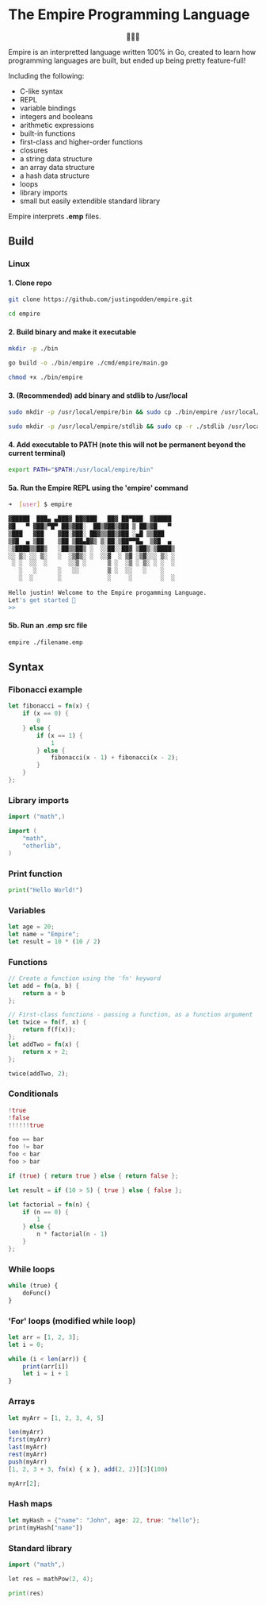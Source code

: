 # The Empire Programming Language
<p align="center">
🚀🚀🚀
</p>
Empire is an interpretted language written 100% in Go, created to learn how programming languages are built, but ended up being pretty feature-full!

Including the following:
* C-like syntax
* REPL
* variable bindings
* integers and booleans
* arithmetic expressions
* built-in functions
* first-class and higher-order functions
* closures
* a string data structure
* an array data structure
* a hash data structure
* loops
* library imports
* small but easily extendible standard library

Empire interprets **.emp** files.

## Build
### Linux
#### 1. Clone repo
```bash
git clone https://github.com/justingodden/empire.git

cd empire
```

#### 2. Build binary and make it executable
```bash
mkdir -p ./bin

go build -o ./bin/empire ./cmd/empire/main.go

chmod +x ./bin/empire
```

#### 3. (Recommended) add binary and stdlib to /usr/local
```bash
sudo mkdir -p /usr/local/empire/bin && sudo cp ./bin/empire /usr/local/empire/bin

sudo mkdir -p /usr/local/empire/stdlib && sudo cp -r ./stdlib /usr/local/empire
```
 #### 4. Add executable to PATH (note this will not be permanent beyond the current terminal)
 ```bash
export PATH="$PATH:/usr/local/empire/bin"
 ```

#### 5a. Run the Empire REPL using the **'empire'** command
```bash
➜  [user] $ empire

▓█████  ███▄ ▄███▓ ██▓███   ██▓ ██▀███  ▓█████ 
▓█   ▀ ▓██▒▀█▀ ██▒▓██░  ██▒▓██▒▓██ ▒ ██▒▓█   ▀ 
▒███   ▓██    ▓██░▓██░ ██▓▒▒██▒▓██ ░▄█ ▒▒███   
▒▓█  ▄ ▒██    ▒██ ▒██▄█▓▒ ▒░██░▒██▀▀█▄  ▒▓█  ▄ 
░▒████▒▒██▒   ░██▒▒██▒ ░  ░░██░░██▓ ▒██▒░▒████▒
░░ ▒░ ░░ ▒░   ░  ░▒▓▒░ ░  ░░▓  ░ ▒▓ ░▒▓░░░ ▒░ ░
 ░ ░  ░░  ░      ░░▒ ░      ▒ ░  ░▒ ░ ▒░ ░ ░  ░
   ░   ░      ░   ░░        ▒ ░  ░░   ░    ░   
   ░  ░       ░             ░     ░        ░  ░
                                               
Hello justin! Welcome to the Empire progamming Language.
Let's get started 🚀
>> 
```

#### 5b. Run an .emp src file
```bash
empire ./filename.emp
```



## Syntax
### Fibonacci example
```rust
let fibonacci = fn(x) {
    if (x == 0) {
        0
    } else {
        if (x == 1) {
            1
        } else {
            fibonacci(x - 1) + fibonacci(x - 2);
        }
    }
};
```

### Library imports
```go
import ("math",)

import (
    "math",
    "otherlib",
)
```

### Print function
```python
print("Hello World!")
```

### Variables
```rust
let age = 20;
let name = "Empire";
let result = 10 * (10 / 2)
```

### Functions
```rust
// Create a function using the 'fn' keyword
let add = fn(a, b) {
    return a + b
};

// First-class functions - passing a function, as a function argument
let twice = fn(f, x) {
    return f(f(x));
};
let addTwo = fn(x) {
    return x + 2;
};

twice(addTwo, 2);
```

### Conditionals
```rust
!true
!false
!!!!!!true

foo == bar
foo != bar
foo < bar
foo > bar

if (true) { return true } else { return false };

let result = if (10 > 5) { true } else { false };

let factorial = fn(n) { 
    if (n == 0) {
        1
    } else {
        n * factorial(n - 1)
    }
};
```

### While loops
```python
while (true) {
    doFunc()
}
```

### 'For' loops (modified while loop)
```js
let arr = [1, 2, 3];
let i = 0;

while (i < len(arr)) {
    print(arr[i])
    let i = i + 1
}
```

### Arrays
```js
let myArr = [1, 2, 3, 4, 5]

len(myArr)
first(myArr)
last(myArr)
rest(myArr)
push(myArr)
[1, 2, 3 + 3, fn(x) { x }, add(2, 2)][3](100)

myArr[2];
```

### Hash maps
```rust
let myHash = {"name": "John", age: 22, true: "hello"};
print(myHash["name"])
```

### Standard library
```go
import ("math",)

let res = mathPow(2, 4);

print(res)
```

